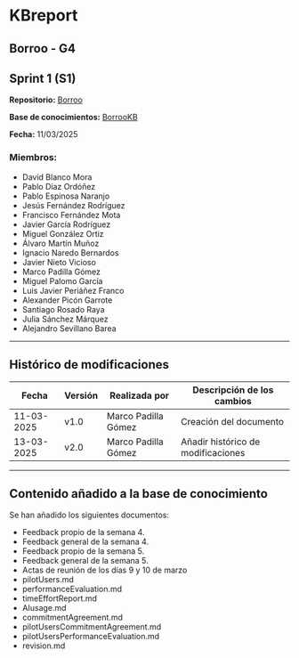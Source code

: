 # KBreport

## Borroo - G4
## Sprint 1 (S1)

**Repositorio:** [Borroo](https://github.com/ISPP-2425-G4/borroo)

**Base de conocimientos:** [BorrooKB](https://borrookb.netlify.app/)

**Fecha:** 11/03/2025

### Miembros:
- David Blanco Mora
- Pablo Díaz Ordóñez
- Pablo Espinosa Naranjo
- Jesús Fernández Rodríguez
- Francisco Fernández Mota
- Javier García Rodríguez
- Miguel González Ortiz
- Álvaro Martín Muñoz
- Ignacio Naredo Bernardos
- Javier Nieto Vicioso
- Marco Padilla Gómez
- Miguel Palomo García
- Luis Javier Periáñez Franco
- Alexander Picón Garrote
- Santiago Rosado Raya
- Julia Sánchez Márquez
- Alejandro Sevillano Barea

---
## **Histórico de modificaciones**

| Fecha      | Versión | Realizada por   | Descripción de los cambios |
| ---------- | ------- | --------------- | -------------------------- |
| 11-03-2025 | v1.0    | Marco Padilla Gómez | Creación del documento |
| 13-03-2025 | v2.0    | Marco Padilla Gómez | Añadir histórico de modificaciones |
---

## Contenido añadido a la base de conocimiento

Se han añadido los siguientes documentos:
- Feedback propio de la semana 4.
- Feedback general de la semana 4.
- Feedback propio de la semana 5. 
- Feedback general de la semana 5.
- Actas de reunión de los días 9 y 10 de marzo
- pilotUsers.md
- performanceEvaluation.md
- timeEffortReport.md
- AIusage.md
- commitmentAgreement.md
- pilotUsersCommitmentAgreement.md
- pilotUsersPerformanceEvaluation.md
- revision.md